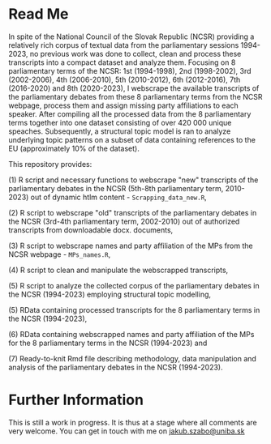# Read Me

In spite of the National Council of the Slovak Republic (NCSR) providing a relatively rich corpus of textual data from the parliamentary sessions 1994-2023, no previous work was done to collect, clean and process these transcripts into a compact dataset and analyze them. Focusing on 8 parliamentary terms of the NCSR: 1st (1994-1998), 2nd (1998-2002), 3rd (2002-2006), 4th (2006-2010), 5th (2010-2012), 6th (2012-2016), 7th (2016-2020) and 8th (2020-2023), I webscrape the available transcripts of the parliamentary debates from these 8 parliamentary terms from the NCSR webpage, process them and assign missing party affiliations to each speaker. After compiling all the processed data from the 8 parliamentary terms together into one dataset consisting of over 420 000 unique speaches. Subsequently, a structural topic model is ran to analyze underlying topic patterns on a subset of data containing references to the EU (approximately 10% of the dataset).  

This repository provides: 

(1) R script and necessary functions to webscrape "new" transcripts of the parliamentary debates in the NCSR (5th-8th parliamentary term, 2010-2023) out of dynamic htlm content - `Scrapping_data_new.R`,

(2) R script to webscrape "old" transcripts of the parliamentary debates in the NCSR (3rd-4th parliamentary term, 2002-2010) out of authorized transcripts from downloadable docx. documents,

(3) R script to webscrape names and party affiliation of the MPs from the NCSR webpage - `MPs_names.R`, 

(4) R script to clean and manipulate the webscrapped transcripts, 

(5) R script to analyze the collected corpus of the parliamentary debates in the NCSR (1994-2023) employing structural topic modelling, 

(5) RData containing processed transcripts for the 8 parliamentary terms in the NCSR (1994-2023), 

(6) RData containing webscrapped names and party affiliation of the MPs for the 8 parliamentary terms in the NCSR (1994-2023) and 

(7) Ready-to-knit Rmd file describing methodology, data manipulation and analysis of the parliamentary debates in the NCSR (1994-2023).  


# Further Information 

This is still a work in progress. It is thus at a stage where all comments are very welcome. You can get in touch with me on jakub.szabo@uniba.sk 
